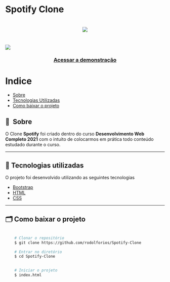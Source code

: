 # Spotify Clone

<h1 align="center">
    <img src="https://ik.imagekit.io/i2ec8sclpkd/spotify/spotify_n-yqi_l0Xt.svg">
</h1>

<h1>
    <img src="imagens/apresentacao.gif">

</h1>

<h3 align="center">
    <a href="https://rodolforios.github.io/Spotify-Clone/">Acessar a demonstração</a>
<h3 >

# Indice

- [Sobre](#-sobre)
- [Tecnologias Utilizadas](#-tecnologias-utilizadas)
- [Como baixar o projeto](#-como-baixar-o-projeto)

## 🔖&nbsp; Sobre

O Clone **Spotify**  foi criado dentro do curso **Desenvolvimento Web Completo 2021** com o intuito de colocarmos em prática todo conteúdo estudado durante o curso.


---

## 🚀 Tecnologias utilizadas

O projeto foi desenvolvido utilizando as seguintes tecnologias

- [Bootstrap](https://getbootstrap.com/)
- [HTML](https://developer.mozilla.org/pt-BR/docs/Web/HTML)
- [CSS](https://developer.mozilla.org/pt-BR/docs/Web/CSS)


---

## 🗂 Como baixar o projeto

```bash

    # Clonar o repositório
    $ git clone https://github.com/rodolforios/Spotify-Clone

    # Entrar no diretório
    $ cd Spotify-Clone
   

    # Iniciar o projeto
    $ index.html
```

 
